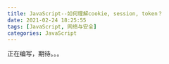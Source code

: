 ```yaml
---
title: JavaScript--如何理解cookie, session, token？
date: 2021-02-24 18:25:55
tags: [JavaScript, 网络与安全]
categories: JavaScript
---
```

正在编写，期待。。。
